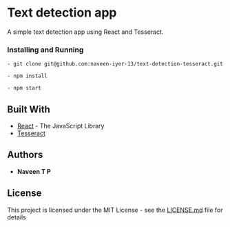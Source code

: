 # Text detection app

A simple text detection app using React and Tesseract.

### Installing and Running

```
- git clone git@github.com:naveen-iyer-13/text-detection-tesseract.git
```
```
- npm install
```
```
- npm start
```


## Built With

* [React](https://reactjs.org/) - The JavaScript Library
* [Tesseract](https://tesseract.projectnaptha.com/)

## Authors

* **Naveen T P**

## License

This project is licensed under the MIT License - see the [LICENSE.md](LICENSE.md) file for details
